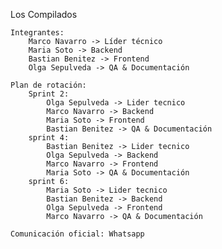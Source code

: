 Los Compilados

    Integrantes:
        Marco Navarro -> Líder técnico
        Maria Soto -> Backend
        Bastian Benitez -> Frontend
        Olga Sepulveda -> QA & Documentación

    Plan de rotación: 
        Sprint 2:
            Olga Sepulveda -> Lider tecnico
            Marco Navarro -> Backend
            Maria Soto -> Frontend
            Bastian Benitez -> QA & Documentación
        sprint 4:
            Bastian Benitez -> Lider tecnico
            Olga Sepulveda -> Backend
            Marco Navarro -> Frontend
            Maria Soto -> QA & Documentación
        sprint 6:
            Maria Soto -> Lider tecnico
            Bastian Benitez -> Backend
            Olga Sepulveda -> Frontend
            Marco Navarro -> QA & Documentación

    Comunicación oficial: Whatsapp